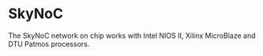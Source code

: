 # SkyNoC
The SkyNoC network on chip works with Intel NIOS II, Xilinx MicroBlaze and DTU Patmos processors.
